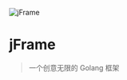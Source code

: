 ![jFrame](https://github.com/juanjiTech/jframe/raw/main/docs/header.webp)

# jFrame

> 一个创意无限的 Golang 框架
